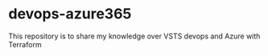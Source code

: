 # devops-azure365
This repository is to share my knowledge over VSTS devops and Azure  with Terraform 
